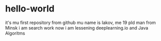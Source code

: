 # hello-world
it's mu first repository from github
mu name is Iakov, me 19 pld man from Minsk i am search work
now i am lessening deeplearning.io and Java Algoritms
